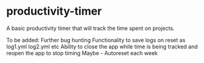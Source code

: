 # productivity-timer
A basic productivity timer that will track the time spent on projects.

To be added:
Further bug hunting
Functionality to save logs on reset as log1.yml log2.yml etc
Ability to close the app while time is being tracked and reopen the app to stop timing
Maybe - Autoreset each week
